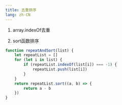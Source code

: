 ```yaml
---
title: 去重排序
lang: zh-CN
---
```


1. array.indexOf去重

2. sort函数排序

```javascript
function repeatAndSort(list) {
    let repeatList = []
    for (let i in list) {
        if (repeatList.indexOf(list[i]) === -1) {
            repeatList.push(list[i])
        }
    }
    return repeatList.sort((a, b) => {
        return a - b
    })
}
```